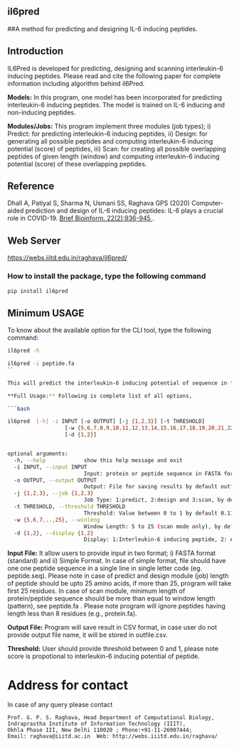 ## il6pred

##A method for predicting and designing IL-6 inducing peptides.

## Introduction

IL6Pred is developed for predicting, designing and scanning interleukin-6 inducing peptides. Please read and cite the following paper for complete information including algorithm behind il6Pred.

**Models:** In this program, one model has been incorporated for predicting interleukin-6 inducing peptides. The model is trained on IL-6 inducing and non-inducing peptides.

**Modules/Jobs:** This program implement three modules (job types); i) Predict: for predicting interleukin-6 inducing peptides, ii) Design: for generating all possible peptides and computing interleukin-6 inducing potential (score) of peptides, iii) Scan: for creating all possible overlapping peptides of given length (window) and computing interleukin-6 inducing potential (score) of these overlapping peptides.

## Reference

Dhall A, Patiyal S, Sharma N, Usmani SS, Raghava GPS (2020) Computer-aided prediction and design of IL-6 inducing peptides: IL-6 plays a crucial role in COVID-19. <a href="https://pubmed.ncbi.nlm.nih.gov/33034338/"> Brief Bioinform. 22(2):936-945 </a>.

## Web Server

https://webs.iiitd.edu.in/raghava/il6pred/


### How to install the package, type the following command

```bash
pip install il6pred
```

## Minimum USAGE

To know about the available option for the CLI tool, type the following command:

```bash
il6pred -h
````


```bash
il6pred -i peptide.fa
``

This will predict the interleukin-6 inducing potential of sequence in fasta format. It will use other parameters by default. It will save output in "outfile.csv" in CSV (comma separated variables).

**Full Usage:** Following is complete list of all options, 

```bash

il6pred  [-h] -i INPUT [-o OUTPUT] [-j {1,2,3}] [-t THRESHOLD]
                  [-w {5,6,7,8,9,10,11,12,13,14,15,16,17,18,19,20,21,22,23,24,25}]
                  [-d {1,2}]


optional arguments:
  -h, --help            show this help message and exit
  -i INPUT, --input INPUT
                        Input: protein or peptide sequence in FASTA format or single sequence per line in single letter code
  -o OUTPUT, --output OUTPUT
                        Output: File for saving results by default outfile.csv
  -j {1,2,3}, --job {1,2,3}
                        Job Type: 1:predict, 2:design and 3:scan, by default 1
  -t THRESHOLD, --threshold THRESHOLD
                        Threshold: Value between 0 to 1 by default 0.11
  -w {5,6,7,..,25}, --winleng
                        Window Length: 5 to 25 (scan mode only), by default 10
  -d {1,2}, --display {1,2}
                        Display: 1:Interleukin-6 inducing peptide, 2: All peptides, by defaIL6Pred
```

**Input File:** It allow users to provide input in two format; i) FASTA format (standard) and ii) Simple Format. In case of simple format, file should have one one peptide sequence in a single line in single letter code (eg. peptide.seq). Please note in case of predict and design module (job) length of peptide should be upto 25 amino acids, if more than 25, program will take first 25 residues. In case of scan module, minimum length of protein/peptide sequence should be more than equal to window length (pattern), see peptide.fa . Please note program will ignore peptides having length less than 8 residues (e.g., protein.fa).

**Output File:** Program will save result in CSV format, in case user do not provide output file name, it will be stored in outfile.csv.

**Threshold:** User should provide threshold between 0 and 1, please note score is propotional to interleukin-6 inducing potential of peptide.


# Address for contact
In case of any query please contact
```
Prof. G. P. S. Raghava, Head Department of Computational Biology,            
Indraprastha Institute of Information Technology (IIIT), 
Okhla Phase III, New Delhi 110020 ; Phone:+91-11-26907444; 
Email: raghava@iiitd.ac.in  Web: http://webs.iiitd.edu.in/raghava/
```
